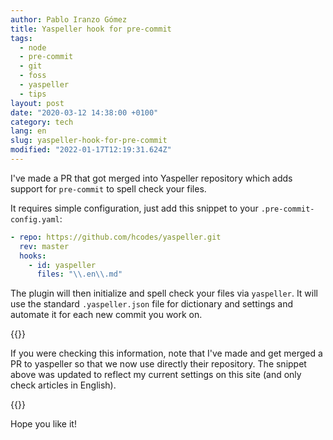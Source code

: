 ```yaml
---
author: Pablo Iranzo Gómez
title: Yaspeller hook for pre-commit
tags:
  - node
  - pre-commit
  - git
  - foss
  - yaspeller
  - tips
layout: post
date: "2020-03-12 14:38:00 +0100"
category: tech
lang: en
slug: yaspeller-hook-for-pre-commit
modified: "2022-01-17T12:19:31.624Z"
---
```


I've made a PR that got merged into Yaspeller repository which adds support for `pre-commit` to spell check your files.

It requires simple configuration, just add this snippet to your `.pre-commit-config.yaml`:

```yaml
- repo: https://github.com/hcodes/yaspeller.git
  rev: master
  hooks:
    - id: yaspeller
      files: "\\.en\\.md"
```

The plugin will then initialize and spell check your files via `yaspeller`. It will use the standard `.yaspeller.json` file for dictionary and settings and automate it for each new commit you work on.

{{<important >}}

If you were checking this information, note that I've made and get merged a PR to yaspeller so that we now use directly their repository. The snippet above was updated to reflect my current settings on this site (and only check articles in English).

{{</important>}}

Hope you like it!

